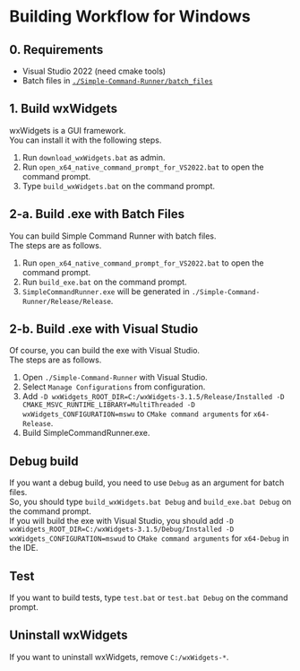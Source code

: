 # Building Workflow for Windows

## 0. Requirements
- Visual Studio 2022 (need cmake tools)
- Batch files in [`./Simple-Command-Runner/batch_files`](../batch_files)

## 1. Build wxWidgets
wxWidgets is a GUI framework.<br>
You can install it with the following steps.

1. Run `download_wxWidgets.bat` as admin.
2. Run `open_x64_native_command_prompt_for_VS2022.bat` to open the command prompt.
3. Type `build_wxWidgets.bat` on the command prompt.

## 2-a. Build .exe with Batch Files
You can build Simple Command Runner with batch files.<br>
The steps are as follows.

1. Run `open_x64_native_command_prompt_for_VS2022.bat` to open the command prompt.
2. Run `build_exe.bat` on the command prompt.
3. `SimpleCommandRunner.exe` will be generated in `./Simple-Command-Runner/Release/Release`.

## 2-b. Build .exe with Visual Studio
Of course, you can build the exe with Visual Studio.<br>
The steps are as follows.

1. Open `./Simple-Command-Runner` with Visual Studio.
2. Select `Manage Configurations` from configuration.
4. Add `-D wxWidgets_ROOT_DIR=C:/wxWidgets-3.1.5/Release/Installed -D CMAKE_MSVC_RUNTIME_LIBRARY=MultiThreaded -D wxWidgets_CONFIGURATION=mswu` to `CMake command arguments` for `x64-Release`.
5. Build SimpleCommandRunner.exe.

## Debug build
If you want a debug build, you need to use `Debug` as an argument for batch files.<br>
So, you should type `build_wxWidgets.bat Debug` and `build_exe.bat Debug` on the command prompt.<br>
If you will build the exe with Visual Studio, you should add `-D wxWidgets_ROOT_DIR=C:/wxWidgets-3.1.5/Debug/Installed -D wxWidgets_CONFIGURATION=mswud` to `CMake command arguments` for `x64-Debug` in the IDE.

## Test
If you want to build tests, type `test.bat` or `test.bat Debug` on the command prompt.

## Uninstall wxWidgets
If you want to uninstall wxWidgets, remove `C:/wxWidgets-*`.